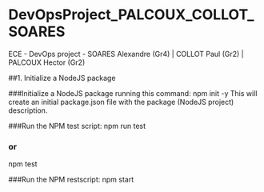 # DevOpsProject_PALCOUX_COLLOT_SOARES
ECE - DevOps project - SOARES Alexandre (Gr4) | COLLOT Paul (Gr2) | PALCOUX Hector (Gr2)

##1. Initialize a NodeJS package

###Initialize a NodeJS package running this command:
npm init -y
This will create an initial package.json file with the package (NodeJS project) description. 

###Run the NPM test script:
npm run test
### or
npm test

###Run the NPM restscript:
npm start
